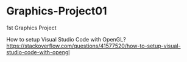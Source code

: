 # Graphics-Project01
1st Graphics Project 

How to setup Visual Studio Code with OpenGL?
https://stackoverflow.com/questions/41577520/how-to-setup-visual-studio-code-with-opengl
